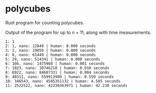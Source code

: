 # polycubes
Rust program for counting polycubes.

Output of the program for up to n = 11, along with time measurements.
```
1: 1
2: 1, nano: 12849 | human: 0.000 seconds
3: 2, nano: 19859 | human: 0.000 seconds
4: 8, nano: 61449 | human: 0.000 seconds
5: 29, nano: 514341 | human: 0.000 seconds
6: 166, nano: 1475968 | human: 0.001 seconds
7: 1023, nano: 10746210 | human: 0.010 seconds
8: 6922, nano: 84687331 | human: 0.084 seconds
9: 48311, nano: 559913980 | human: 0.559 seconds
10: 346543, nano: 4585351132 | human: 4.585 seconds
11: 2522522, nano: 42230363971 | human: 42.230 seconds
```

